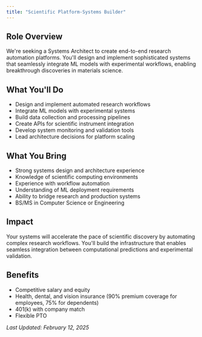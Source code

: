 ```yaml
---
title: "Scientific Platform-Systems Builder"
---
```

## Role Overview
We're seeking a Systems Architect to create end-to-end research automation platforms. You'll design and implement sophisticated systems that seamlessly integrate ML models with experimental workflows, enabling breakthrough discoveries in materials science.

## What You'll Do
- Design and implement automated research workflows
- Integrate ML models with experimental systems
- Build data collection and processing pipelines
- Create APIs for scientific instrument integration
- Develop system monitoring and validation tools
- Lead architecture decisions for platform scaling

## What You Bring
- Strong systems design and architecture experience
- Knowledge of scientific computing environments
- Experience with workflow automation
- Understanding of ML deployment requirements
- Ability to bridge research and production systems
- BS/MS in Computer Science or Engineering

## Impact
Your systems will accelerate the pace of scientific discovery by automating complex research workflows. You'll build the infrastructure that enables seamless integration between computational predictions and experimental validation.

## Benefits
- Competitive salary and equity
- Health, dental, and vision insurance (90% premium coverage for employees, 75% for dependents)
- 401(k) with company match
- Flexible PTO

*Last Updated: February 12, 2025*

